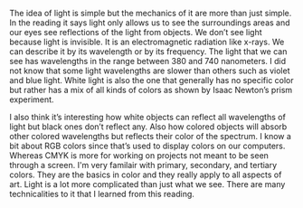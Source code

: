 The idea of light is simple but the mechanics of it are more than just simple. In the reading it says light only allows us to see the surroundings areas and our eyes see reflections of the light from objects. We don’t see light because light is invisible. It is an electromagnetic radiation like x-rays. We can describe it by its wavelength or by its frequency. The light that we can see has wavelengths in the range between 380 and 740 nanometers. I did not know that some light wavelengths are slower than others such as violet and blue light. White light is also the one that generally has no specific color but rather has a mix of all kinds of colors as shown by Isaac Newton’s prism experiment. 

I also think it’s interesting how white objects can reflect all wavelengths of light but black ones don’t reflect any. Also how colored objects will absorb other colored wavelengths but reflects their color of the spectrum. I know a bit about RGB colors since that’s used to display colors on our computers. Whereas CMYK is more for working on projects not meant to be seen through a screen. I'm very familair with primary, secondary, and tertiary colors. They are the basics in color and they really apply to all aspects of art. Light is a lot more complicated than just what we see. There are many technicalities to it that I learned from this reading. 

